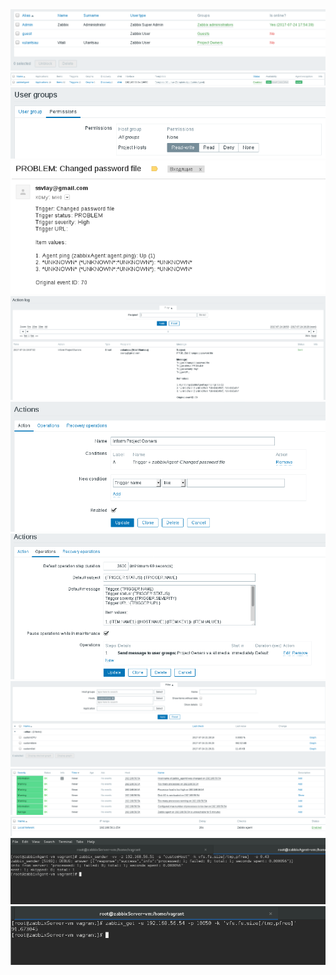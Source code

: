 
<img src="Screenshot from 2017-07-24 17-57-26.png">
<img src="Screenshot from 2017-07-24 18-10-11.png">
<img src="Screenshot from 2017-07-24 18-24-43.png">
<img src="Screenshot from 2017-07-24 19-08-00.png">
<img src="Screenshot from 2017-07-24 19-28-43.png">
<img src="Screenshot from 2017-07-24 19-31-28.png">
<img src="Screenshot from 2017-07-24 19-31-34.png">
<img src="Screenshot from 2017-07-24 21-28-55.png">
<img src="Screenshot from 2017-07-24 22-15-36.png">
<img src="Screenshot from 2017-07-24 22-16-03.png">
<img src="Screenshot from 2017-07-24 22-36-08.png">
<img src="Screenshot from 2017-07-24 22-36-59.png">
